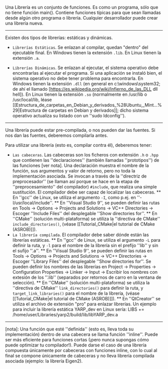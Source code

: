 Una Librería es un conjunto de funciones. Es como un programa, sólo que no tiene función main(). Contiene funciones típicas para que sean llamadas desde algún otro programa o librería. Cualquier desarrollador puede crear una librería nueva.

----

Existen dos tipos de librerías: estáticas y dinámicas.

* `Librerías Estáticas`. Se enlazan al compilar, quedan "dentro" del ejecutable final. En Windows tienen la extensión `.lib`. En Linux tienen la extensión `.a`.

* `Librerías Dinámicas`. Se enlazan al ejecutar, el sistema operativo debe encontrarlas al ejecutar el programa. Si una aplicación se instaló bien, el sistema operativo no debe tener problema para encontrarla. En Windows tienen la extensión `.dll` (en general en c:\windows\system32; de ahí el llamado [https://es.wikipedia.org/wiki/Infierno_de_las_DLL dll hell]). En Linux tienen la extensión `.so` (normalmente en /usr/lib o /usr/local/lib, léase [[Estructura_de_carpetas_en_Debian_y_derivados_%28Ubuntu,_Mint...%29|Estructura de carpetas en Debian y derivados]]; dicho sistema operativo actualiza su listado con un ''sudo ldconfig'').

----

Una librería puede estar pre-compilada, o nos pueden dar las fuentes. Si nos dan las fuentes, deberemos compilarla antes.

Para utilizar una librería (esto es, compilar contra él), deberemos tener:
* `Las cabeceras`. Las cabeceras son los ficheros con extensión `.h` o `.hpp` que contienen las ''declaraciones'' (también llamadas ''prototipos'') de las funciones [ver nota]. Una declaración muestra el nombre de la función, sus argumentos y valor de retorno, pero no toda la implementación asociada. Se invocan a través de la ''directriz de preprocesador'' (se llaman así porque se hace en la etapa de ''preprocesamiento'' del compilador) `#include`, que realiza una simple sustitución. El compilador debe ser capaz de localizar las cabeceras.
** En ''gcc'' de Linux, se utiliza el argumento `-I`, como p.ej. en ''-I/usr/local/include''.
** En ''Visual Studio 9'', se pueden definir las rutas en Tools -> Options -> Projects and Solutions -> VC++ Directories -> Escoger ''Include Files'' del desplegable ''Show directories for''.
** En ''CMake'' (solución multi-plataforma) se utiliza la ''directiva de CMake'' `include_directories()`, (véase [[Tutorial_CMake|el tutorial de CMake (ASROB)]]).
* `La librería compilada`. El compilador debe saber dónde están las librerías estáticas.
** En ''gcc'' de Linux, se utiliza el argumento `-L` para definir la ruta, y `-l` para el nombre de la librería sin el prefijo ''lib'' y sin el sufijo ''.a''.
** En ''Visual Studio 9'', se pueden definir las rutas en Tools -> Options -> Projects and Solutions -> VC++ Directories -> Escoger ''Library Files'' del desplegable ''Show directories for''. Se pueden definir los nombres de las librerías en Project -> Properties -> Configuration Properties -> Linker -> Input -> Escribir los nombres con extesión de los ''.lib'' (separados por retornos de carro en la ventana de selección).
** En ''CMake'' (solución multi-plataforma) se utiliza la ''directiva de CMake'' `link_directories()` para definir la ruta, y `target_link_libraries()` para el nombre de la librería,  (véase [[Tutorial_CMake|el tutorial de CMake (ASROB)]]).
** En ''QtCreator'' se utiliza el archivo de extensión "pro" para enlazar librerías. Un ejemplo para incluir la librería estática YARP_dev en Linux sería:
 LIBS += /home/user/Libraries/yarp2/build/lib/libYARP_dev.a

----

[nota]: Una función que esté ''definida'' (esto es, lleva toda su implementación) dentro de una cabecera se llama función ''inline''. Puede ser más eficiente para funciones cortas (¡pero nunca supongas cómo puede optimizar tu compilador!). Puede darse el caso de una librería compuesta únicamente por cabeceras con funciones inline, con lo cual al final se compone únicamente de cabeceras y no lleva librería compilada asociada (ejemplo: la librería Eigen2).

